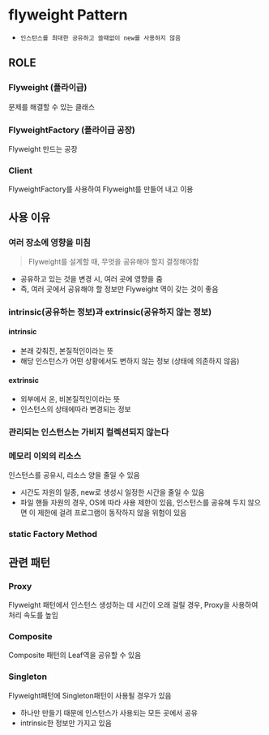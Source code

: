# flyweight Pattern

- `인스턴스를 최대한 공유하고 쓸때없이 new를 사용하지 않음`

## ROLE

### Flyweight (플라이급)

문제를 해결할 수 있는 클래스

### FlyweightFactory (플라이급 공장)

Flyweight 만드는 공장

### Client

FlyweightFactory를 사용하여 Flyweight를 만들어 내고 이용

## 사용 이유

### 여러 장소에 영향을 미침

> Flyweight를 설계할 때, 무엇을 공유해야 할지 결정해야함

- 공유하고 있는 것을 변경 시, 여러 곳에 영향을 줌
- 즉, 여러 곳에서 공유해야 할 정보만 Flyweight 역이 갖는 것이 좋음

### intrinsic(공유하는 정보)과 extrinsic(공유하지 않는 정보)

#### intrinsic

- 본래 갖춰진, 본질적인이라는 뜻
- 해당 인스턴스가 어떤 상황에서도 변하지 않는 정보 (상태에 의존하지 않음)

#### extrinsic

- 외부에서 온, 비본질적인이라는 뜻
- 인스턴스의 상태에따라 변경되는 정보

### 관리되는 인스턴스는 가비지 컬렉션되지 않는다

### 메모리 이외의 리소스

인스턴스를 공유시, 리소스 양을 줄일 수 있음

- 시간도 자원의 일종, new로 생성시 일정한 시간을 줄일 수 있음
- 파일 핸들 자원의 경우, OS에 따라 사용 제한이 있음, 인스턴스를 공유해 두지 않으면 이 제한에 걸려 프로그램이 동작하지 않을 위험이 있음

### static Factory Method

## 관련 패턴

### Proxy

Flyweight 패턴에서 인스턴스 생성하는 데 시간이 오래 걸릴 경우, Proxy을 사용하여 처리 속도를 높임

### Composite

Composite 패턴의 Leaf역을 공유할 수 있음

### Singleton

Flyweight패턴에 Singleton패턴이 사용될 경우가 있음

- 하나만 만들기 때문에 인스턴스가 사용되는 모든 곳에서 공유
- intrinsic한 정보만 가지고 있음
